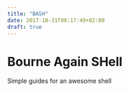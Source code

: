 ```yaml
---
title: "BASH"
date: 2017-10-31T08:17:49+02:00
draft: true
---
```


# Bourne Again SHell

Simple guides for an awesome shell
